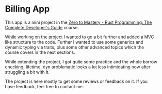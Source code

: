 # Billing App

This app is a mini project in the [Zero to Mastery - Rust Programming: The Complete Developer's Guide](https://zerotomastery.io/courses/learn-rust/) course.

While working on the project I wanted to go a bit further and added a MVC like structure to the code. Further I wanted to use some generics and dynamic typing via traits, plus some other advanced topics which the course covers in the next sections.

While extending the project, I got quite some practice and the whole borrow checking, lifetime, dyn problematic looks a lot less intimidating now after struggling a bit with it.

The project is here mostly to get some reviews or feedback on it. If you have feedback, feel free to contact me.